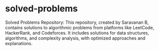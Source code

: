 # solved-problems
Solved Problems Repository:  This repository, created by Saravanan B, contains solutions to algorithmic problems from platforms like LeetCode, HackerRank, and Codeforces. It includes solutions for data structures, algorithms, and complexity analysis, with optimized approaches and explanations.
